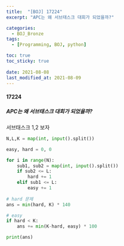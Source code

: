 ```yaml
---
title:  "[BOJ] 17224"
excerpt: "APC는 왜 서브태스크 대회가 되었을까?"

categories:
  - BOJ_Bronze
tags:
  - [Programming, BOJ, python]

toc: true
toc_sticky: true
 
date: 2021-08-08
last_modified_at: 2021-08-09
---
```

#### 17224
##### APC는 왜 서브태스크 대회가 되었을까?

서브태스크 1,2 보자

```python
N,L,K = map(int, input().split())

easy, hard = 0, 0

for i in range(N):
    sub1, sub2 = map(int, input().split())
    if sub2 <= L:
        hard += 1
    elif sub1 <= L:
        easy += 1
        
# hard 문제
ans = min(hard, K) * 140

# easy
if hard < K:
    ans += min(K-hard, easy) * 100

print(ans)
```